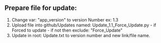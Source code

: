 ## Prepare file for update:
1. Change var: "app_version" to version Number ex: 1.3
2. Upload file into github/Updates named: Update_1.1_Force_Update.py - if Forced to update - if not then exclude: "Force_Update"
3. Update in root: Update.txt to version number and new link/file name. 
